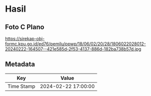 # Hasil

## Foto C Plano

https://sirekap-obj-formc.kpu.go.id/ed76/pemilu/ppwp/18/06/02/20/28/1806022028012-20240222-164507--421e585d-2f53-4137-886d-182ba738b57d.jpg


## Metadata

| Key        | Value               |
| ---------- | ------------------- |
| Time Stamp | 2024-02-22 17:00:00 |



